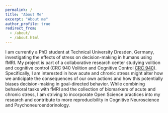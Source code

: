 ```yaml
---
permalink: /
title: "About Me"
excerpt: "About me"
author_profile: true
redirect_from: 
  - /about/
  - /about.html
---
```


I am currently a PhD student at Technical University Dresden, Germany, investigating the effects of stress on decision-making in humans using fMRI. My project is part of a collaborative research center studying volition and cognitive control (CRC 940 Volition and Cognitive Control [CRC 940](https://tu-dresden.de/bereichsuebergreifendes/sfb940/research/b-modulatoren/b5)). Specifically, I am interested in how acute and chronic stress might alter how we anticipate the consequences of our own actions and how this potentially biases decision-making in goal-directed behavior. While combining behavioral tasks with fMRI and the collection of biomarkers of acute and chronic stress, I am striving to incorporate Open Science practices into my research and contribute to more reproducibility in Cognitive Neuroscience and Psychoneuroendorinology.

